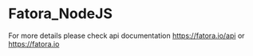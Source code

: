 # Fatora_NodeJS

For more details please check api documentation https://fatora.io/api 
or https://fatora.io



